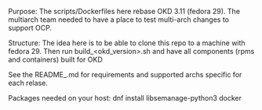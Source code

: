 Purpose:
The scripts/Dockerfiles here rebase OKD 3.11 (fedora 29). The multiarch team needed to have a place to test multi-arch changes to support OCP.

Structure:
The idea here is to be able to clone this repo to a machine with fedora 29. Then run build_<okd_version>.sh and have all components (rpms and containers) built for OKD

See the README_<OKDVERSION>.md for requirements and supported archs specific for each relase.

Packages needed on your host:
dnf install libsemanage-python3 docker

